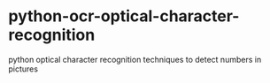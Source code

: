 # python-ocr-optical-character-recognition
python optical character recognition techniques to detect numbers in pictures
